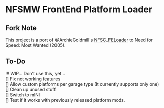 # NFSMW FrontEnd Platform Loader

## Fork Note
This project is a port of @ArchieGoldmill's [NFSC_FELoader](https://github.com/ArchieGoldmill/NFSC_FELoader) to Need for Speed: Most Wanted (2005).  


## To-Do
!!! WIP... Don't use this, yet...  
[] Fix not working features  
[] Allow custom platforms per garage type (It currently supports only one)  
[] Clean up unused stuff  
[] Switch to mINI  
[] Test if it works with previously released platform mods.  